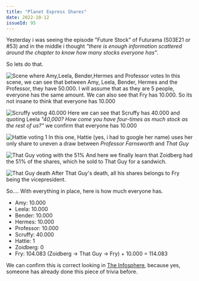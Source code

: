 ```yaml
---
title: "Planet Express Shares"
date: 2022-10-12
issueId: 95
---
```


Yesterday i was seeing the episode "Future Stock" of Futurama (S03E21 or #53) and in the middle i thought *"there is enough information scattered around the chapter to know how many stocks everyone has"*.

So lets do that.

![Scene where Amy,Leela, Bender,Hermes and Professor votes](/static/imgs/planet-express-shares/00.jpg)
In this scene, we can see that between Amy, Leela, Bender, Hermes and the Professor, they have 50.000. I will assume that as they are 5 people, everyone has the same amount. We can also see that Fry has 10.000. So its not insane to think that everyone has 10.000

![Scruffy voting 40.000](/static/imgs/planet-express-shares/01.jpg)
Here we can see that Scruffy has 40.000 and quoting Leela *"40,000? How come you have four-times as much stock as the rest of us?"* we confirm that everyone has 10.000

![Hattie voting 1](/static/imgs/planet-express-shares/02.jpg)
In this one, Hattie (yes, i had to google her name) uses her only share to uneven a draw between *Professor Farnsworth* and *That Guy*

![That Guy voting with the 51%](/static/imgs/planet-express-shares/03.jpg)
And here we finally learn that Zoidberg had the 51% of the shares, which he sold to That Guy for a sandwich.

![That Guy death](/static/imgs/planet-express-shares/04.jpg)
After That Guy's death, all his shares belongs to Fry being the vicepresident.

So.... With everything in place, here is how much everyone has.

- Amy: 10.000
- Leela: 10.000
- Bender: 10.000
- Hermes: 10.000
- Professor: 10.000
- Scruffy: 40.000
- Hattie: 1
- Zoidberg: 0
- Fry: 104.083 (Zoidberg -> That Guy -> Fry) + 10.000 = 114.083

We can confirm this is correct looking in [The Infosphere](https://theinfosphere.org/Planet_Express#Shares), because yes, someone has already done this piece of trivia before.
